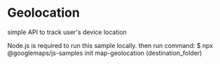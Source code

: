 # Geolocation
simple API to track user's device location

Node.js is required to run this sample locally.
then run command:
$ npx @googlemaps/js-samples init map-geolocation (destination_folder)
